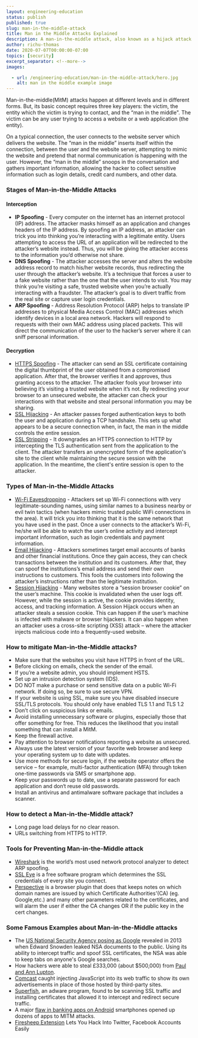 ```yaml
---
layout: engineering-education
status: publish
published: true
slug: man-in-the-middle-attack
title: Man in the Middle Attacks Explained
description: A man-in-the-middle attack, also known as a hijack attack is an attack where the attacker secretly relays and possibly alters the communications between two parties who believe that they are directly communicating with each other.
author: richu-thomas
date: 2020-07-07T00:00:00-07:00
topics: [security]
excerpt_separator: <!--more-->
images:

  - url: /engineering-education/man-in-the-middle-attack/hero.jpg
    alt: man in the middle example image
---
```

Man-in-the-middle(MitM) attacks happen at different levels and in different forms. But, its basic concept requires three key players: the victim, the entity which the victim is trying to contact, and the “man in the middle". The victim can be any user trying to access a website or a web application (the entity).
<!--more-->

On a typical connection, the user connects to the website server which delivers the website. The “man in the middle” inserts itself within the connection, between the user and the website server, attempting to mimic the website and pretend that normal communication is happening with the user. However, the “man in the middle” snoops in the conversation and gathers important information, allowing the hacker to collect sensitive information such as login details, credit card numbers, and other data.

### Stages of Man-in-the-Middle Attacks
#### Interception
- **IP Spoofing** - Every computer on the internet has an internet protocol (IP) address. The attacker masks himself as an application and changes headers of the IP address. By spoofing an IP address, an attacker can trick you into thinking you’re interacting with a legitimate entity. Users attempting to access the URL of an application will be redirected to the attacker’s website instead. Thus, you will be giving the attacker access to the information you’d otherwise not share.
- **DNS Spoofing** - The attacker accesses the server and alters the website address record to match his/her website records, thus redirecting the user through the attacker’s website. It’s a technique that forces a user to a fake website rather than the one that the user intends to visit. You may think you’re visiting a safe, trusted website when you’re actually interacting with a fraudster. The attacker’s goal is to divert traffic from the real site or capture user login credentials.
- **ARP Spoofing** - Address Resolution Protocol (ARP) helps to translate IP addresses to physical Media Access Control (MAC) addresses which identify devices in a local area network. Hackers will respond to requests with their own MAC address using placed packets. This will direct the communication of the user to the hacker’s server where it can sniff personal information.

#### Decryption
- [HTTPS Spoofing](https://www.thewindowsclub.com/https-security-spoofing-man-in-the-middle/) - The attacker can send an SSL certificate containing the digital thumbprint of the user obtained from a compromised application. After that, the browser verifies it and approves, thus granting access to the attacker. The attacker fools your browser into believing it’s visiting a trusted website when it’s not. By redirecting your browser to an unsecured website, the attacker can check your interactions with that website and steal personal information you may be sharing.
- [SSL Hijacking](http://techgenix.com/Understanding-Man-in-the-Middle-Attacks-ARP-Part4/) - An attacker passes forged authentication keys to both the user and application during a TCP handshake. This sets up what appears to be a secure connection when, in fact, the man in the middle controls the entire session.
- [SSL Stripping](http://techgenix.com/Understanding-Man-in-the-Middle-Attacks-ARP-Part4/) - It downgrades an HTTPS connection to HTTP by intercepting the TLS authentication sent from the application to the client. The attacker transfers an unencrypted form of the application's site to the client while maintaining the secure session with the application. In the meantime, the client's entire session is open to the attacker.

### Types of Man-in-the-Middle Attacks
- [Wi-Fi Eavesdropping](https://doubleoctopus.com/security-wiki/threats-and-tools/wi-fi-eavesdropping/) - Attackers set up Wi-Fi connections with very legitimate-sounding names, using similar names to a business nearby or evil twin tactics (when hackers mimic trusted public WiFi connections in the area). It will trick you into thinking that it is the same network that you have used in the past. Once a user connects to the attacker’s Wi-Fi, he/she will be able to watch the user’s online activity and intercept important information, such as login credentials and payment information.
- [Email Hijacking](https://doubleoctopus.com/security-wiki/threats-and-tools/email-hijacking/) - Attackers sometimes target email accounts of banks and other financial institutions. Once they gain access, they can check transactions between the institution and its customers. After that, they can spoof the institutions’s email address and send their own instructions to customers. This fools the customers into following the attacker’s instructions rather than the legitimate institution.
- [Session Hijacking](https://owasp.org/www-community/attacks/Session_hijacking_attack) - Many websites store a “session browser cookie” on the user’s machine. This cookie is invalidated when the user logs off. However, while the session is active, the cookie provides identity, access, and tracking information. A Session Hijack occurs when an attacker steals a session cookie. This can happen if the user’s machine is infected with malware or browser hijackers. It can also happen when an attacker uses a cross-site scripting (XSS) attack – where the attacker injects malicious code into a frequently-used website.

### How to mitigate Man-in-the-Middle attacks?
- Make sure that the websites you visit have HTTPS in front of the URL.
- Before clicking on emails, check the sender of the email.
- If you’re a website admin, you should implement HSTS.
- Set up an intrusion detection system (IDS).
- DO NOT make a purchase or send sensitive data on a public Wi-Fi network. If doing so, be sure to use secure VPN.
- If your website is using SSL, make sure you have disabled insecure SSL/TLS protocols. You should only have enabled TLS 1.1 and TLS 1.2
- Don’t click on suspicious links or emails.
- Avoid installing unnecessary software or plugins, especially those that offer something for free. This reduces the likelihood that you install something that can install a MitM.
- Keep the firewall active.
- Pay attention to browser notifications reporting a website as unsecured.
- Always use the latest version of your favorite web browser and keep your operating system up to date with updates.
- Use more methods for secure login, if the website operator offers the service – for example, multi-factor authentication (MFA) through token one-time passwords via SMS or smartphone app.
- Keep your passwords up to date, use a separate password for each application and don‘t reuse old passwords.
- Install an antivirus and antimalware software package that includes a scanner.

### How to detect a Man-in-the-Middle attack?
- Long page load delays for no clear reason.
- URLs switching from HTTPS to HTTP.

### Tools for Preventing Man-in-the-Middle attack
- [Wireshark](https://www.wireshark.org/) is the world’s most used network protocol analyzer to detect ARP spoofing.
- [SSL Eye](https://www.digi77.com/ssl-eye-prism-protection/) is a free software program which determines the SSL credentials of every site you connect.
- [Perspective](https://perspectives-project.org/) is a browser plugin that does that keeps notes on which domain names are issued by which Certificate Authorities'(CA) (eg. Google,etc.) and many other parameters related to the certificates, and will alarm the user if either the CA changes OR if the public key in the cert changes.

### Some Famous Examples about Man-in-the-Middle attacks
- The [US National Security Agency posing as Google](https://www.cnet.com/news/nsa-disguised-itself-as-google-to-spy-say-reports/) revealed in 2013 when Edward Snowden leaked NSA documents to the public. Using its ability to intercept traffic and spoof SSL certificates, the NSA was able to keep tabs on anyone's Google searches.
- How hackers were able to steal £333,000 (about $500,000) from [Paul and Ann Lupton](https://www.telegraph.co.uk/finance/personalfinance/borrowing/mortgages/11605010/Fraudsters-hacked-emails-to-my-solicitor-and-stole-340000-from-my-property-sale.html).
- [Comcast](https://www.infoworld.com/article/2925839/code-injection-new-low-isps.html) caught injecting JavaScript into its web traffic to show its own advertisements in place of those hosted by third-party sites.
- [Superfish](https://www.techrepublic.com/article/superfish-adware-weakens-security-and-injects-ads-on-some-lenovo-laptops/), an adware program, found to be scanning SSL traffic and installing certificates that allowed it to intercept and redirect secure traffic.
- A major [flaw in banking apps on Android](https://www.zdnet.com/article/man-in-the-middle-flaw-left-smartphone-banking-apps-vulnerable/) smartphones opened up dozens of apps to MITM attacks.
- [Firesheep Extension](https://techcrunch.com/2010/10/24/firesheep-in-wolves-clothing-app-lets-you-hack-into-twitter-facebook-accounts-easily/) Lets You Hack Into Twitter, Facebook Accounts Easily
